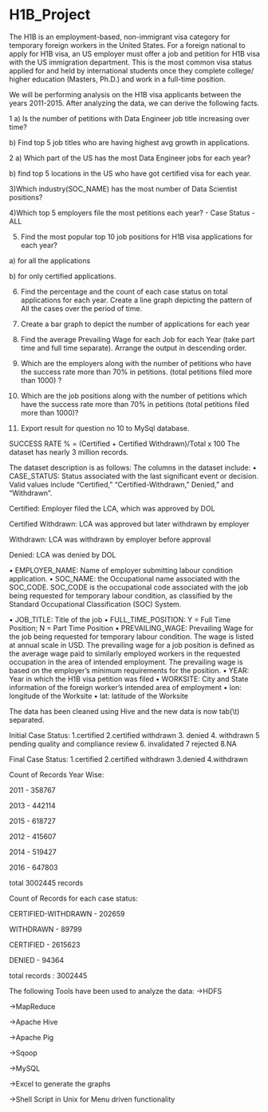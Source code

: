 # H1B_Project

The H1B is an employment-based, non-immigrant visa category for temporary foreign workers in the United States. For a foreign national to apply for H1B visa, an US employer must offer a job and petition for H1B visa with the US immigration department. This is the most common visa status applied for and held by international students once they complete college/ higher education (Masters, Ph.D.) and work in a full-time position.

We will be performing analysis on the H1B visa applicants between the years 2011-2015. After analyzing the data, we can derive the following facts.

1 a) Is the number of petitions with Data Engineer job title increasing over time?
   
  b) Find top 5 job titles who are having highest avg growth in applications.

2 a) Which part of the US has the most Data Engineer jobs for each year?
   
  b) find top 5 locations in the US who have got certified visa for each year.

3)Which industry(SOC_NAME) has the most number of Data Scientist positions?

4)Which top 5 employers file the most petitions each year? - Case Status - ALL

5) Find the most popular top 10 job positions for H1B visa applications for each year?

a) for all the applications

b) for only certified applications.

6) Find the percentage and the count of each case status on total applications for each year. Create a line graph depicting the pattern of All the cases over the period of time.

7) Create a bar graph to depict the number of applications for each year

8) Find the average Prevailing Wage for each Job for each Year (take part time and full time separate). Arrange the output in descending order.

9) Which are the employers along with the number of petitions who have the success rate more than 70%  in petitions. (total petitions filed more than 1000) ?

10) Which are the  job positions along with the number of petitions which have the success rate more than 70%  in petitions (total petitions filed more than 1000)?

11) Export result for question no 10 to MySql database.


SUCCESS RATE % = (Certified + Certified Withdrawn)/Total x 100
The dataset has nearly 3 million records. 

The dataset description is as follows:
The columns in the dataset include:
•	CASE_STATUS: Status associated with the last significant event or decision. Valid values include “Certified,” “Certified-Withdrawn,” Denied,” and “Withdrawn”.

Certified: Employer filed the LCA, which was approved by DOL

Certified Withdrawn: LCA was approved but later withdrawn by employer

Withdrawn: LCA was withdrawn by employer before approval

Denied: LCA was denied by DOL

•	EMPLOYER_NAME: Name of employer submitting labour condition application.
•	SOC_NAME: the Occupational name associated with the SOC_CODE. SOC_CODE is the occupational code associated with the job being requested for temporary labour condition, as classified by the Standard Occupational Classification (SOC) System.

•	JOB_TITLE: Title of the job
•	FULL_TIME_POSITION: Y = Full Time Position; N = Part Time Position
•	PREVAILING_WAGE: Prevailing Wage for the job being requested for temporary labour condition. The wage is listed at annual scale in USD. The prevailing wage for a job position is defined as the average wage paid to similarly employed workers in the requested occupation in the area of intended employment. The prevailing wage is based on the employer’s minimum requirements for the position.
•	YEAR: Year in which the H1B visa petition was filed
•	WORKSITE: City and State information of the foreign worker’s intended area of employment
•	lon: longitude of the Worksite
•	lat: latitude of the Worksite

The data has been cleaned using Hive and the new data is now tab(\t) separated.

Initial Case Status:
1.certified
2.certified withdrawn
3. denied
4. withdrawn
5 pending quality and compliance review
6. invalidated 
7 rejected
8.NA

Final Case Status:
1.certified
2.certified withdrawn
3.denied
4.withdrawn

Count of Records Year Wise:

2011   - 358767

2013   - 442114

2015   - 618727

2012   - 415607

2014   - 519427

2016   - 647803


total 3002445 records


Count of Records for each case status:

CERTIFIED-WITHDRAWN     - 202659

WITHDRAWN       - 89799

CERTIFIED       - 2615623

DENIED  - 94364


total records : 3002445


The following Tools have been used to analyze the data:
->HDFS

->MapReduce

->Apache Hive

->Apache Pig

->Sqoop

->MySQL

->Excel to generate the graphs

->Shell Script in Unix for Menu driven functionality












